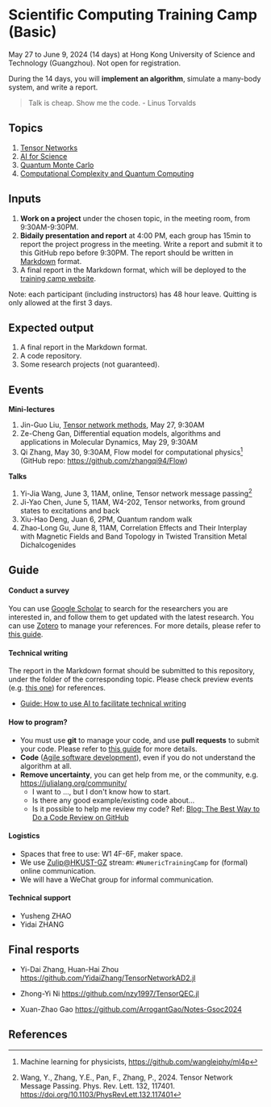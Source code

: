# Scientific Computing Training Camp (Basic)
May 27 to June 9, 2024 (14 days) at Hong Kong University of Science and Technology (Guangzhou). Not open for registration.

During the 14 days, you will **implement an algorithm**, simulate a many-body system, and write a report.

> Talk is cheap. Show me the code. - Linus Torvalds

## Topics
1. [Tensor Networks](1.tensor-networks/)
2. [AI for Science](2.ai4science/)
3. [Quantum Monte Carlo](3.quantum-monte-carlo/)
4. [Computational Complexity and Quantum Computing](4.computational-complexity/)

## Inputs
1. **Work on a project** under the chosen topic, in the meeting room, from 9:30AM-9:30PM.
2. **Bidaily presentation and report** at 4:00 PM, each group has 15min to report the project progress in the meeting. Write a report and submit it to this GitHub repo before 9:30PM. The report should be written in [Markdown](https://markdownguide.org/) format.
3. A final report in the Markdown format, which will be deployed to the [training camp website](https://codingthrust.github.io/trainingcamp/).

Note: each participant (including instructors) has 48 hour leave. Quitting is only allowed at the first 3 days.

## Expected output
1. A final report in the Markdown format.
2. A code repository.
3. Some research projects (not guaranteed).

## Events
**Mini-lectures**
1. Jin-Guo Liu, [Tensor network methods](./1.tensor-networks/tutorial/tensornetwork.md), May 27, 9:30AM
2. Ze-Cheng Gan, Differential equation models, algorithms and applications in Molecular Dynamics, May 29, 9:30AM
3. Qi Zhang, May 30, 9:30AM, Flow model for computational physics[^ml4p] (GitHub repo: https://github.com/zhangqi94/Flow)

**Talks**
1. Yi-Jia Wang, June 3, 11AM, online, Tensor network message passing[^Wang2024]
3. Ji-Yao Chen, June 5, 11AM, W4-202, Tensor networks, from ground states to excitations and back
2. Xiu-Hao Deng, Juan 6, 2PM, Quantum random walk
4. Zhao-Long Gu, June 8, 11AM, Correlation Effects and Their Interplay with Magnetic Fields and Band Topology in Twisted Transition Metal Dichalcogenides

## Guide
#### Conduct a survey
You can use [Google Scholar](https://scholar.google.com/) to search for the researchers you are interested in, and follow them to get updated with the latest research. You can use [Zotero](https://www.zotero.org/) to manage your references. For more details, please refer to [this guide](0.intro/guides/conduct-survey.md).
#### Technical writing
The report in the Markdown format should be submitted to this repository, under the folder of the corresponding topic. Please check preview events (e.g. [this one](https://code.hkust-gz.edu.cn/jinguoliu/rydbergtrainingmaterials/-/tree/main/2.error-correction/reports?ref_type=heads)) for references.

- [Guide: How to use AI to facilitate technical writing](0.intro/toolkit.md)

#### How to program?

- You must use **git** to manage your code, and use **pull requests** to submit your code. Please refer to [this guide](https://book.jinguo-group.science/stable/chap1/git/) for more details.
- **Code** ([Agile software development](https://en.wikipedia.org/wiki/Agile_software_development)), even if you do not understand the algorithm at all.
- **Remove uncertainty**, you can get help from me, or the community, e.g. https://julialang.org/community/
  - I want to ..., but I don't know how to start.
  - Is there any good example/existing code about...
  - Is it possible to help me review my code? Ref: [Blog: The Best Way to Do a Code Review on GitHub](https://linearb.io/blog/code-review-on-github)

#### Logistics

- Spaces that free to use: W1 4F-6F, maker space.
- We use [Zulip@HKUST-GZ](http://zulip.hkust-gz.edu.cn/) stream: `#NumericTrainingCamp` for (formal) online communication.
- We will have a WeChat group for informal communication.

#### Technical support
- Yusheng ZHAO
- Yidai ZHANG

## Final resports

- Yi-Dai Zhang, Huan-Hai Zhou
https://github.com/YidaiZhang/TensorNetworkAD2.jl

- Zhong-Yi Ni
https://github.com/nzy1997/TensorQEC.jl

- Xuan-Zhao Gao
https://github.com/ArrogantGao/Notes-Gsoc2024

## References
[^Wang2024]: Wang, Y., Zhang, Y.E., Pan, F., Zhang, P., 2024. Tensor Network Message Passing. Phys. Rev. Lett. 132, 117401. https://doi.org/10.1103/PhysRevLett.132.117401
[^ml4p]: Machine learning for physicists, https://github.com/wangleiphy/ml4p
